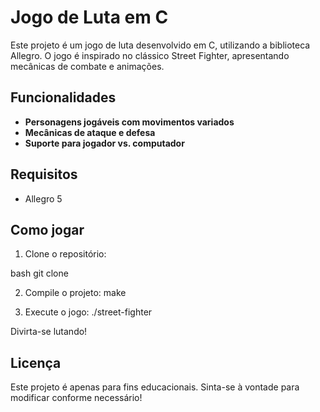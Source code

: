# Jogo de Luta em C

Este projeto é um jogo de luta desenvolvido em C, utilizando a biblioteca Allegro. O jogo é inspirado no clássico Street Fighter, apresentando mecânicas de combate e animações.

## Funcionalidades

- **Personagens jogáveis com movimentos variados**
- **Mecânicas de ataque e defesa**
- **Suporte para jogador vs. computador**

## Requisitos

- Allegro 5

## Como jogar

1. Clone o repositório:
   
bash
   git clone <url-do-repositorio>

2. Compile o projeto:
    make

3. Execute o jogo:
    ./street-fighter

Divirta-se lutando!

## Licença

Este projeto é apenas para fins educacionais.
Sinta-se à vontade para modificar conforme necessário!
